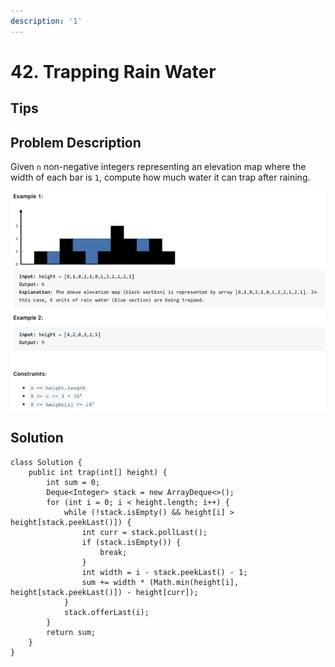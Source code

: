 ```yaml
---
description: '1'
---
```


# 42. Trapping Rain Water

## Tips

## Problem Description

Given `n` non-negative integers representing an elevation map where the width of each bar is `1`, compute how much water it can trap after raining.

![](../.gitbook/assets/image%20%2822%29.png)

## Solution

```text
class Solution {
    public int trap(int[] height) {
        int sum = 0;
        Deque<Integer> stack = new ArrayDeque<>();
        for (int i = 0; i < height.length; i++) {
            while (!stack.isEmpty() && height[i] > height[stack.peekLast()]) {
                int curr = stack.pollLast();
                if (stack.isEmpty()) {
                    break;
                }
                int width = i - stack.peekLast() - 1;
                sum += width * (Math.min(height[i], height[stack.peekLast()]) - height[curr]);
            }
            stack.offerLast(i);
        }
        return sum;
    }
}
```

